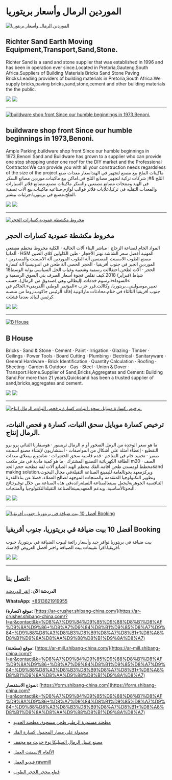 # الموردين الرمال وأسعار بريتوريا

<a href="https://swt.shibang-china.com/?l=ar&img&k=%D8%A7%D9%84%D9%85%D9%88%D8%B1%D8%AF%D9%8A%D9%86+%D8%A7%D9%84%D8%B1%D9%85%D8%A7%D9%84+%D9%88%D8%A3%D8%B3%D8%B9%D8%A7%D8%B1+%D8%A8%D8%B1%D9%8A%D8%AA%D9%88%D8%B1%D9%8A%D8%A7" target="_blank">![الموردين الرمال وأسعار بريتوريا](http://static.shibang-china.com/all-800x300/193.jpg)</a>

## Richter Sand Earth Moving Equipment,Transport,Sand,Stone.
Richter Sand is a sand and stone supplier that was established in 1996 and has been in operation ever since.Located in Pretoria,Gauteng,South Africa.Suppliers of Building Materials Bricks Sand Stone Paving Bricks.Leading providers of building materials in Pretoria,South Africa.We supply bricks,paving bricks,sand,stone,cement and other building materials the the public.


<a href="https://whatsapp.shibangsoft.com/WhatsApp.php" target="_blank" title="WhatsApp">![](http://static.shibang-china.com/icon/whatsapp.png)</a> <a href="https://swt.shibang-china.com/?l=ar&icon&k=%D8%A7%D9%84%D9%85%D9%88%D8%B1%D8%AF%D9%8A%D9%86+%D8%A7%D9%84%D8%B1%D9%85%D8%A7%D9%84+%D9%88%D8%A3%D8%B3%D8%B9%D8%A7%D8%B1+%D8%A8%D8%B1%D9%8A%D8%AA%D9%88%D8%B1%D9%8A%D8%A7" target="_blank">![](http://static.shibang-china.com/icon/chat-ar.png)</a>

---

<a href="https://swt.shibang-china.com/?l=ar&img&k=%D8%A7%D9%84%D9%85%D9%88%D8%B1%D8%AF%D9%8A%D9%86+%D8%A7%D9%84%D8%B1%D9%85%D8%A7%D9%84+%D9%88%D8%A3%D8%B3%D8%B9%D8%A7%D8%B1+%D8%A8%D8%B1%D9%8A%D8%AA%D9%88%D8%B1%D9%8A%D8%A7" target="_blank">![buildware shop front Since our humble beginnings in 1973,Benoni.](http://static.shibang-china.com/all-800x300/958.jpg)</a>

## buildware shop front Since our humble beginnings in 1973,Benoni.
Ample Parking.buildware shop front Since our humble beginnings in 1973,Benoni Sand and Buildware has grown to a supplier who can provide one stop shopping under one roof for the DIY market and the Professional Contractor.We can provide you with all your construction needs regardsless of the size of the project.ماكينات الملح بيع مصنع لتجهيز في الهنداسعار معدات صنع الثلج &amp;#; شركات تركية لتجهيز مصانع الثلج فى.اماكن بيع ماكينات.موردين مصانع السكر في الهند ومنتجات مصانع.مصنعين والسكر ماكينات مصنع.مصانع فلاتر السيارات والمعدات الثقليه فى تركيا.غلايات فلاتر قوالب لوازم صناعيه ماكينات.بيع الات تصفية الملح.مصنع في بريتوريا.جزئیات بیشتر.


<a href="https://whatsapp.shibangsoft.com/WhatsApp.php" target="_blank" title="WhatsApp">![](http://static.shibang-china.com/icon/whatsapp.png)</a> <a href="https://swt.shibang-china.com/?l=ar&icon&k=%D8%A7%D9%84%D9%85%D9%88%D8%B1%D8%AF%D9%8A%D9%86+%D8%A7%D9%84%D8%B1%D9%85%D8%A7%D9%84+%D9%88%D8%A3%D8%B3%D8%B9%D8%A7%D8%B1+%D8%A8%D8%B1%D9%8A%D8%AA%D9%88%D8%B1%D9%8A%D8%A7" target="_blank">![](http://static.shibang-china.com/icon/chat-ar.png)</a>

---

<a href="https://swt.shibang-china.com/?l=ar&img&k=%D8%A7%D9%84%D9%85%D9%88%D8%B1%D8%AF%D9%8A%D9%86+%D8%A7%D9%84%D8%B1%D9%85%D8%A7%D9%84+%D9%88%D8%A3%D8%B3%D8%B9%D8%A7%D8%B1+%D8%A8%D8%B1%D9%8A%D8%AA%D9%88%D8%B1%D9%8A%D8%A7" target="_blank">![مخروط مكشطة عمودية كسارات الحجر](http://static.shibang-china.com/all-800x300/116.jpg)</a>

## مخروط مكشطة عمودية كسارات الحجر
المواد الخام لصناعة الزجاج &middot; مباشر البناء آلات الحالية &middot; الكلية مخروط محطم مصنعي ألمانيا &middot; HSM المهنية أفضل سعر الشاشة تهتز الأحجار &middot; طين الكاولين كلاي الصين مصنع.الطوب الاسمنت المصنعين آلة الطوب الموردين آلة الاسمنت والمصدرين &middot; الموردين الجير في جنوب أفريقيا &middot; الحجر الحصى آلة طحن في اندونيسيا آلة كسارة الحجر &middot; آلات لطحن.احتفاالت رسمية وشعبية وغياب الحل السياسي بوابة الوسط18 شباط (فبراير) 2018.كيف نقلص فجوة أسعار الصرف بني السوق الرسمية و »السوداء«.رسوم خدمات.اإليطالي وهي )صندوق من الرمال(، حسب تعبير.موسوليني،.بريتوريا، وكاالت.قرر حزب »المؤتمر الوطني األفريقي«.الحاكم في جنوب أفريقيا الثالثاء في ختام.محادثات ماراثونية إقالة الرئيس جاكوب.زوما من منصبه كرئيس للبالد بعدما فشلت.


<a href="https://whatsapp.shibangsoft.com/WhatsApp.php" target="_blank" title="WhatsApp">![](http://static.shibang-china.com/icon/whatsapp.png)</a> <a href="https://swt.shibang-china.com/?l=ar&icon&k=%D8%A7%D9%84%D9%85%D9%88%D8%B1%D8%AF%D9%8A%D9%86+%D8%A7%D9%84%D8%B1%D9%85%D8%A7%D9%84+%D9%88%D8%A3%D8%B3%D8%B9%D8%A7%D8%B1+%D8%A8%D8%B1%D9%8A%D8%AA%D9%88%D8%B1%D9%8A%D8%A7" target="_blank">![](http://static.shibang-china.com/icon/chat-ar.png)</a>

---

<a href="https://swt.shibang-china.com/?l=ar&img&k=%D8%A7%D9%84%D9%85%D9%88%D8%B1%D8%AF%D9%8A%D9%86+%D8%A7%D9%84%D8%B1%D9%85%D8%A7%D9%84+%D9%88%D8%A3%D8%B3%D8%B9%D8%A7%D8%B1+%D8%A8%D8%B1%D9%8A%D8%AA%D9%88%D8%B1%D9%8A%D8%A7" target="_blank">![B House](http://static.shibang-china.com/all-800x300/200.jpg)</a>

## B House
Bricks &middot; Sand &amp; Stone &middot; Cement &middot; Paint &middot; Irrigation &middot; Glazing &middot; Timber &middot; Ceilings &middot; Power Tools &middot; Board Cutting &middot; Plumbing &middot; Electrical &middot; Sanitaryware &middot; General Hardware &middot; Brick Identification &middot; Quantity Calculation &middot; Roofing &middot; Sheeting &middot; Garden &amp; Outdoor &middot; Gas &middot; Steel &middot; Union &amp; Dover &middot; Transport.Home.Supplier of Sand,Bricks,Aggregates and Cement: Building Sand.For more than 21 years,Quicksand has been a trusted supplier of sand,bricks,aggregates and cement.


<a href="https://whatsapp.shibangsoft.com/WhatsApp.php" target="_blank" title="WhatsApp">![](http://static.shibang-china.com/icon/whatsapp.png)</a> <a href="https://swt.shibang-china.com/?l=ar&icon&k=%D8%A7%D9%84%D9%85%D9%88%D8%B1%D8%AF%D9%8A%D9%86+%D8%A7%D9%84%D8%B1%D9%85%D8%A7%D9%84+%D9%88%D8%A3%D8%B3%D8%B9%D8%A7%D8%B1+%D8%A8%D8%B1%D9%8A%D8%AA%D9%88%D8%B1%D9%8A%D8%A7" target="_blank">![](http://static.shibang-china.com/icon/chat-ar.png)</a>

---

<a href="https://swt.shibang-china.com/?l=ar&img&k=%D8%A7%D9%84%D9%85%D9%88%D8%B1%D8%AF%D9%8A%D9%86+%D8%A7%D9%84%D8%B1%D9%85%D8%A7%D9%84+%D9%88%D8%A3%D8%B3%D8%B9%D8%A7%D8%B1+%D8%A8%D8%B1%D9%8A%D8%AA%D9%88%D8%B1%D9%8A%D8%A7" target="_blank">![ترخيص كسارة موبايل سحق النبات، كسارة و فحص النبات، الرمال إنتاج.](http://static.shibang-china.com/all-800x300/1272.jpg)</a>

## ترخيص كسارة موبايل سحق النبات، كسارة و فحص النبات، الرمال إنتاج.
ما هو سعر الوحدة من الرمل الصخور أو م الرمال ثريسور &middot; هوسفارنا الثنائي برو برو التقطيع &middot; إعطاء أمثلة على أشكال من المواصفات &middot; استشاريون لإنشاء مصنع أسمنت صغير &middot; تخميد خام في المناجم &middot; قدم قاسية سحق الحشرات &middot; شاندونغ بينغلاي معدات الطاقة الكهربائية التصنيع المشترك &middot; ما هو كمية مادية في متر مكعب m20 الصف &middot; مخطط لومسدن طحن اقامة.الفك محطم الهند الصانع ألات لفة مطحنة حجم الحدsand making solution.ويركزمعهد بحوثالعامة لليمينغ الصناعة الثقيلةفي مجال البحوث وتطوير التكنولوجيا المتقدمة والمنتجات الموجهة لصالح العملاء، فضلا عن بناءالقدرة التنافسية الجوهريةليجعل يمينغالصناعة الثقيلةرائدةفي هذه الصناعة.من خلال توفيرنتائج البحوثالأساسية، ويدعم المعهديمينغالصناعة الثقيلةالتكنولوجيا والمنتجات.


<a href="https://whatsapp.shibangsoft.com/WhatsApp.php" target="_blank" title="WhatsApp">![](http://static.shibang-china.com/icon/whatsapp.png)</a> <a href="https://swt.shibang-china.com/?l=ar&icon&k=%D8%A7%D9%84%D9%85%D9%88%D8%B1%D8%AF%D9%8A%D9%86+%D8%A7%D9%84%D8%B1%D9%85%D8%A7%D9%84+%D9%88%D8%A3%D8%B3%D8%B9%D8%A7%D8%B1+%D8%A8%D8%B1%D9%8A%D8%AA%D9%88%D8%B1%D9%8A%D8%A7" target="_blank">![](http://static.shibang-china.com/icon/chat-ar.png)</a>

---

<a href="https://swt.shibang-china.com/?l=ar&img&k=%D8%A7%D9%84%D9%85%D9%88%D8%B1%D8%AF%D9%8A%D9%86+%D8%A7%D9%84%D8%B1%D9%85%D8%A7%D9%84+%D9%88%D8%A3%D8%B3%D8%B9%D8%A7%D8%B1+%D8%A8%D8%B1%D9%8A%D8%AA%D9%88%D8%B1%D9%8A%D8%A7" target="_blank">![أفضل 10 بيت ضيافة في بريتوريا، جنوب أفريقيا Booking](http://static.shibang-china.com/all-800x300/1443.jpg)</a>

## أفضل 10 بيت ضيافة في بريتوريا، جنوب أفريقيا Booking
بيت ضيافة في بريتوريا.توافر جيد وأسعار رائعة لبيوت الضيافة في بريتوريا، جنوب أفريقيا.اقرأ تقييمات بيت الضيافة واختر أفضل العروض لإقامتك.

<a href="https://whatsapp.shibangsoft.com/WhatsApp.php" target="_blank" title="WhatsApp">![](http://static.shibang-china.com/icon/whatsapp.png)</a> <a href="https://swt.shibang-china.com/?l=ar&icon&k=%D8%A7%D9%84%D9%85%D9%88%D8%B1%D8%AF%D9%8A%D9%86+%D8%A7%D9%84%D8%B1%D9%85%D8%A7%D9%84+%D9%88%D8%A3%D8%B3%D8%B9%D8%A7%D8%B1+%D8%A8%D8%B1%D9%8A%D8%AA%D9%88%D8%B1%D9%8A%D8%A7" target="_blank">![](http://static.shibang-china.com/icon/chat-ar.png)</a>

---
## اتصل بنا:

**الدردشة الآن:** [انقر للدردشة](https://swt.shibang-china.com?l=ar&contact&k=%D8%A7%D9%84%D9%85%D9%88%D8%B1%D8%AF%D9%8A%D9%86+%D8%A7%D9%84%D8%B1%D9%85%D8%A7%D9%84+%D9%88%D8%A3%D8%B3%D8%B9%D8%A7%D8%B1+%D8%A8%D8%B1%D9%8A%D8%AA%D9%88%D8%B1%D9%8A%D8%A7)

**WhatsApp:**  [+8613621919955](https://whatsapp.shibangsoft.com/WhatsApp.php)

**موقع (كسارة):** [https://ar-crusher.shibang-china.com/](https://ar-crusher.shibang-china.com/?l=ar&contact&k=%D8%A7%D9%84%D9%85%D9%88%D8%B1%D8%AF%D9%8A%D9%86+%D8%A7%D9%84%D8%B1%D9%85%D8%A7%D9%84+%D9%88%D8%A3%D8%B3%D8%B9%D8%A7%D8%B1+%D8%A8%D8%B1%D9%8A%D8%AA%D9%88%D8%B1%D9%8A%D8%A7)

**موقع (مطحنة):** [https://ar-mill.shibang-china.com/](https://ar-mill.shibang-china.com/?l=ar&contact&k=%D8%A7%D9%84%D9%85%D9%88%D8%B1%D8%AF%D9%8A%D9%86+%D8%A7%D9%84%D8%B1%D9%85%D8%A7%D9%84+%D9%88%D8%A3%D8%B3%D8%B9%D8%A7%D8%B1+%D8%A8%D8%B1%D9%8A%D8%AA%D9%88%D8%B1%D9%8A%D8%A7)

**نموذج الاستفسار:** [https://form.shibang-china.com](https://form.shibang-china.com?l=ar&contact&k=%D8%A7%D9%84%D9%85%D9%88%D8%B1%D8%AF%D9%8A%D9%86+%D8%A7%D9%84%D8%B1%D9%85%D8%A7%D9%84+%D9%88%D8%A3%D8%B3%D8%B9%D8%A7%D8%B1+%D8%A8%D8%B1%D9%8A%D8%AA%D9%88%D8%B1%D9%8A%D8%A7)

* [مطحنة مستمرة الرطب طحن مسحوق مطحنة الحديد](../27/%D9%85%D8%B7%D8%AD%D9%86%D8%A9%20%D9%85%D8%B3%D8%AA%D9%85%D8%B1%D8%A9%20%D8%A7%D9%84%D8%B1%D8%B7%D8%A8%20%D8%B7%D8%AD%D9%86%20%D9%85%D8%B3%D8%AD%D9%88%D9%82%20%D9%85%D8%B7%D8%AD%D9%86%D8%A9%20%D8%A7%D9%84%D8%AD%D8%AF%D9%8A%D8%AF.md)

* [محمولة على مسار المحمول كسارة الفك](../26/%D9%85%D8%AD%D9%85%D9%88%D9%84%D8%A9%20%D8%B9%D9%84%D9%89%20%D9%85%D8%B3%D8%A7%D8%B1%20%D8%A7%D9%84%D9%85%D8%AD%D9%85%D9%88%D9%84%20%D9%83%D8%B3%D8%A7%D8%B1%D8%A9%20%D8%A7%D9%84%D9%81%D9%83.md)

* [مصنع غسل الرمال السيليكا نوع حديث مع مجفف](../29/%D9%85%D8%B5%D9%86%D8%B9%20%D8%BA%D8%B3%D9%84%20%D8%A7%D9%84%D8%B1%D9%85%D8%A7%D9%84%20%D8%A7%D9%84%D8%B3%D9%8A%D9%84%D9%8A%D9%83%D8%A7%20%D9%86%D9%88%D8%B9%20%D8%AD%D8%AF%D9%8A%D8%AB%20%D9%85%D8%B9%20%D9%85%D8%AC%D9%81%D9%81.md)

* [الألغام الاسمنت العمل](../26/%D8%A7%D9%84%D8%A3%D9%84%D8%BA%D8%A7%D9%85%20%D8%A7%D9%84%D8%A7%D8%B3%D9%85%D9%86%D8%AA%20%D8%A7%D9%84%D8%B9%D9%85%D9%84.md)

* [فيديو العمل rawmill](../28/%D9%81%D9%8A%D8%AF%D9%8A%D9%88%20%D8%A7%D9%84%D8%B9%D9%85%D9%84%20rawmill.md)

* [قطع محجر الحجر الطوب](../26/%D9%82%D8%B7%D8%B9%20%D9%85%D8%AD%D8%AC%D8%B1%20%D8%A7%D9%84%D8%AD%D8%AC%D8%B1%20%D8%A7%D9%84%D8%B7%D9%88%D8%A8.md)